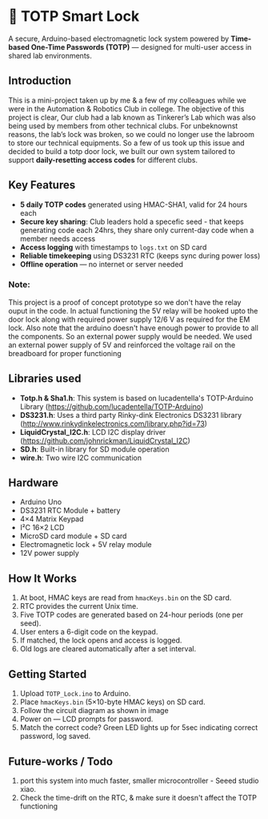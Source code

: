 # 🔐 TOTP Smart Lock

A secure, Arduino-based electromagnetic lock system powered by **Time-based One-Time Passwords (TOTP)** — designed for multi-user access in shared lab environments.

## Introduction

This is a mini-project taken up by me & a few of my colleagues while we were in the Automation & Robotics Club in college. The objective of this project is clear, Our club had a lab known as Tinkerer’s Lab which was also being used by members from other technical clubs. For unbeknownst reasons, the lab’s lock was broken, so we could no longer use the labroom to store our technical equipments. So a few of us took up this issue and decided to build a totp door lock, we built our own system tailored to support **daily-resetting access codes** for different clubs.

## Key Features

- **5 daily TOTP codes** generated using HMAC-SHA1, valid for 24 hours each
- **Secure key sharing**: Club leaders hold a specefic seed - that keeps generating code each 24hrs, they share only current-day code when a member needs access
- **Access logging** with timestamps to `logs.txt` on SD card
- **Reliable timekeeping** using DS3231 RTC (keeps sync during power loss)
- **Offline operation** — no internet or server needed
### Note:
This project is a proof of concept prototype so we don't have the relay ouput in the code. In actual functioning the 5V relay will be hooked upto the door lock along with required power supply 12/6 V as required for the EM lock.
Also note that the arduino doesn't have enough power to provide to all the components. So an external power supply would be needed. We used an external power supply of 5V and reinforced the voltage rail on the breadboard for proper functioning

## Libraries used

- **Totp.h & Sha1.h**: This system is based on lucadentella's TOTP-Arduino Library (https://github.com/lucadentella/TOTP-Arduino)
- **DS3231.h**: Uses a third party Rinky-dink Electronics DS3231 library (http://www.rinkydinkelectronics.com/library.php?id=73)
- **LiquidCrystal_I2C.h**: LCD I2C display driver (https://github.com/johnrickman/LiquidCrystal_I2C)
- **SD.h**: Built-in library for SD module operation
- **wire.h**: Two wire I2C communication

## Hardware

- Arduino Uno
- DS3231 RTC Module + battery
- 4×4 Matrix Keypad
- I²C 16×2 LCD
- MicroSD card module + SD card
- Electromagnetic lock + 5V relay module
- 12V power supply

## How It Works

1. At boot, HMAC keys are read from `hmacKeys.bin` on the SD card.
2. RTC provides the current Unix time.
3. Five TOTP codes are generated based on 24-hour periods (one per seed).
4. User enters a 6-digit code on the keypad.
5. If matched, the lock opens and access is logged.
6. Old logs are cleared automatically after a set interval.

## Getting Started

1. Upload `TOTP_Lock.ino` to Arduino.
2. Place `hmacKeys.bin` (5×10-byte HMAC keys) on SD card.
3. Follow the circuit diagram as shown in image
4. Power on — LCD prompts for password.
5. Match the correct code? Green LED lights up for 5sec indicating correct password, log saved.

## Future-works / Todo

1. port this system into much faster, smaller microcontroller - Seeed studio xiao.
2. Check the time-drift on the RTC, & make sure it doesn't affect the TOTP functioning
